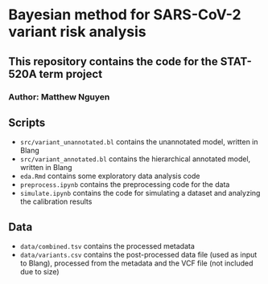 # Bayesian method for SARS-CoV-2 variant risk analysis
## This repository contains the code for the STAT-520A term project
### Author: Matthew Nguyen

## Scripts
* `src/variant_unannotated.bl` contains the unannotated model, written in Blang
* `src/variant_annotated.bl` contains the hierarchical annotated model, written in Blang
* `eda.Rmd` contains some exploratory data analysis code
* `preprocess.ipynb` contains the preprocessing code for the data
* `simulate.ipynb` contains the code for simulating a dataset and analyzing the calibration results

## Data
* `data/combined.tsv` contains the processed metadata
* `data/variants.csv` contains the post-processed data file (used as input to Blang), processed from the metadata and the VCF file (not included due to size)
